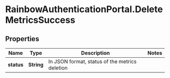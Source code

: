 # RainbowAuthenticationPortal.DeleteMetricsSuccess

## Properties
Name | Type | Description | Notes
------------ | ------------- | ------------- | -------------
**status** | **String** | In JSON format, status of the metrics deletion | 


